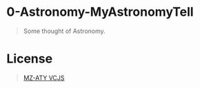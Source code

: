 # 0-Astronomy-MyAstronomyTell
> Some thought of Astronomy.

# License
> <a href="https://mengze.top/MZ-ATY_VCJS" target="_blank">MZ-ATY VCJS</a>
